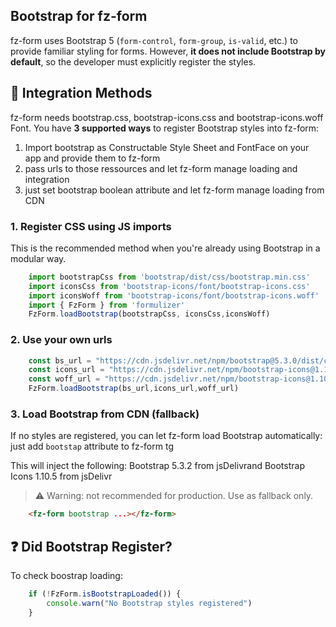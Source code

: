 ## Bootstrap for fz-form

fz-form uses Bootstrap 5 (`form-control`, `form-group`, `is-valid`, etc.) to provide familiar styling for forms. 
However, **it does not include Bootstrap by default**, so the developer must explicitly register the styles.

## 🔧 Integration Methods

fz-form needs bootstrap.css, bootstrap-icons.css and bootstrap-icons.woff Font.
You have **3 supported ways** to register Bootstrap styles into fz-form:

1. Import bootstrap as Constructable Style Sheet and FontFace on your app and provide them to fz-form
1. pass urls to those ressources and let fz-form manage loading and integration
1. just set bootstrap boolean attribute and let fz-form manage loading from CDN

### 1. Register CSS using JS imports

This is the recommended method when you're already using Bootstrap in a modular way.

```js
    import bootstrapCss from 'bootstrap/dist/css/bootstrap.min.css'
    import iconsCss from 'bootstrap-icons/font/bootstrap-icons.css'
    import iconsWoff from 'bootstrap-icons/font/bootstrap-icons.woff'
    import { FzForm } from 'formulizer'
    FzForm.loadBootstrap(bootstrapCss, iconsCss,iconsWoff)
```


### 2. Use your own urls 
```ts
    const bs_url = "https://cdn.jsdelivr.net/npm/bootstrap@5.3.0/dist/css/bootstrap.min.css"
    const icons_url = "https://cdn.jsdelivr.net/npm/bootstrap-icons@1.10.5/font/bootstrap-icons.css"
    const woff_url = "https://cdn.jsdelivr.net/npm/bootstrap-icons@1.10.5/font/fonts/bootstrap-icons.woff2" 
    FzForm.loadBootstrap(bs_url,icons_url,woff_url)
```

### 3. Load Bootstrap from CDN (fallback)

If no styles are registered, you can let fz-form load Bootstrap automatically: just add `bootstap` attribute to fz-form tg

This will inject the following: Bootstrap 5.3.2 from jsDelivrand Bootstrap Icons 1.10.5 from jsDelivr
> ⚠️ Warning: not recommended for production. Use as fallback only.

```html
    <fz-form bootstrap ...></fz-form>
```

## ❓ Did Bootstrap Register?

To check boostrap loading:

```js
    if (!FzForm.isBootstrapLoaded()) {
        console.warn("No Bootstrap styles registered")
    }
```
